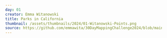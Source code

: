 ```yaml
---
day: 01
creator: Emma Witanowski
title: Parks in California
thumbnail: /assets/thumbnails/2024/01-Witanowski-Points.png
source: https://github.com/emmawita/30DayMappingChallenge2024/blob/main/scripts/Witanowski_Day01_1.Rmd
---
```

